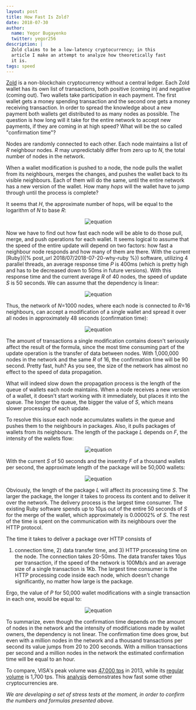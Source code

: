 ```yaml
---
layout: post
title: How Fast Is Zold?
date: 2018-07-30
author:
  name: Yegor Bugayenko
  twitter: yegor256
description: |
  Zold claims to be a low-latency cryptocurrency; in this
  article I make an attempt to analyze how theoretically fast
  it is.
tags: speed
---
```


[Zold](https://www.zold.io) is a non-blockchain cryptocurrency without a central ledger.
Each Zold wallet has its own list of transactions, both positive (coming in)
and negative (coming out). Two wallets take participation in each payment.
The first wallet gets a money spending transaction and the second one
gets a money receiving transaction. In order to spread the knowledge
about a new payment both wallets get distributed to as many nodes as possible.
The question is how long will it take for the entire network to accept
new payments, if they are coming in at high speed? What will be the so called
"confirmation time"?

<!--more-->

Nodes are randomly connected to each other.
Each node maintains a list of _R_ neighbour nodes.
_R_ may unpredictably differ from zero up to _N_,
the total number of nodes in the network.

When a wallet modification is pushed to a node, the node
pulls the wallet from its neighbours, merges the changes, and pushes
the wallet back to its visible neighbours. Each of them will do the same, until
the entire network has a new version of the wallet.
How many _hops_ will the wallet have to jump through until the process is complete?

It seems that _H_, the approximate number of hops,
will be equal to the logarithm of _N_ to base _R_:

<p style="text-align:center">
<img src='http://latex.codecogs.com/svg.latex?H%3Dlog_RN'
  alt='equation' class='equation'/>
</p>

Now we have to find out how fast each node will be able to do those pull,
merge, and push operations for each wallet. It seems logical to assume that
the speed of the entire update will depend on two factors:
how fast a neighbour node responds and how many of them are there. With the
current [Ruby]({% post_url 2018/07/2018-07-20-why-ruby %}) software,
utilizing 4 parallel threads, an average response
time _P_ is 400ms (which is pretty high and has to be decreased
down to 50ms in future versions). With this response time and the current
average _R_ of 40 nodes, the speed of update _S_ is 50 seconds.
We can assume that the dependency is linear:

<p style="text-align:center">
<img src='http://latex.codecogs.com/svg.latex?S%3DP%5Ctimes%7B%7D%20R%20%5Ctimes%7B%7D3'
  alt='equation' class='equation'/>
</p>

Thus, the network of _N_=1000 nodes, where each node is connected to _R_=16 neighbours,
can accept a modification of a single wallet and spread it over all nodes
in approximately 48 seconds (confirmation time):

<p style="text-align:center">
<img src='http://latex.codecogs.com/svg.latex?T%3DH%5Ctimes%7B%7D%20S%3Dlog_{16}{1000}%5Ctimes%7B%7D%20400ms%5Ctimes%7B%7D%2016%5Ctimes%7B%7D%203%3D48s'
  alt='equation' class='equation'/>
</p>

The amount of transactions a single modification contains doesn't seriously
affect the result of the formula, since the most time consuming part of the update
operation is the transfer of data between nodes. With 1,000,000 nodes in the
network and the same _R_ of 16, the confirmation time will be 90 second.
Pretty fast, huh? As you see, the size of the network has almost no effect to the speed
of data propagation.

What will indeed slow down the propagation process
is the length of the queue of wallets each
node maintains. When a node receives a new version of a wallet, it doesn't
start working with it immediately, but places it into the queue. The longer
the queue, the bigger the value of _S_, which means slower processing of each
update.

To resolve this issue each node accumulates wallets in the queue and
pushes them to the neighbours in packages. Also, it pulls packages of wallets
from its neighbours. The length of the package _L_ depends on _F_, the intensity
of the wallets flow:

<p style="text-align:center">
<img src='http://latex.codecogs.com/svg.latex?L%3DF%5Ctimes%20S'
  alt='equation' class='equation'/>
</p>

With the current _S_ of 50 seconds and the insentity _F_ of a thousand wallets per second,
the approximate length of the package will be 50,000 wallets:

<p style="text-align:center">
<img src='http://latex.codecogs.com/svg.latex?L%3D1000w%2Fs%20%5Ctimes%2050s%20%3D%2050000w'
  alt='equation' class='equation'/>
</p>

Obviously, the length of the package _L_ will affect its processing time _S_.
The larger the package, the longer it takes to process its content and to
deliver it over the network.
The delivery process is the largest time consumer.
The existing Ruby software spends up to 10μs out of the entire 50 seconds of _S_ for the merge of the wallet,
which approximately is 0.00002% of _S_.
The rest of the time is spent on the communication with its neighbours over the HTTP protocol.

The time it takes to deliver a package over HTTP consists of
1) connection time, 2) data transfer time, and 3) HTTP processing time on the node.
The connection takes 20-50ms. The data transfer takes 10μs per transaction,
if the speed of the network is 100Mb/s and an average size of a single transaction is 1Kb.
The largest time consumer is the HTTP processing code inside each node, which
doesn't change significantly, no matter how large is the package.

Ergo, the value of _P_ for 50,000 wallet modifications with a single transaction
in each one, would be equal to:

<p style="text-align:center">
<img src='http://latex.codecogs.com/svg.latex?P%3D50ms+50000%5Ctimes%200.01%5Cmu%20s+350ms=900ms'
  alt='equation' class='equation'/>
</p>

To summarize, even though the confirmation time depends on the amount of
nodes in the network and the intensity of modificiations made by wallet
owners, the dependency is not linear. The confirmation time does grow, but
even with a million nodes in the network and a thousand transactions per second
its value jumps from 20 to 200 seconds. With a million transactions
per second and a million nodes in the network the estimated confirmation time
will be equal to an hour.

To compare, VISA's peak volume was
[47,000 tps](https://www.visa.com/blogarchives/us/2013/10/10/stress-test-prepares-visanet-for-the-most-wonderful-time-of-the-year/index.html)
in 2013, while its [regular volume](https://usa.visa.com/run-your-business/small-business-tools/retail.html)
is 1,700 tps.
This [analysis](https://www.abitgreedy.com/transaction-speed/)
demonstrates how fast some other cryptocurrencies are.

_We are developing a set of stress tests at the moment, in order
to confirm the numbers and formulas presented above._
